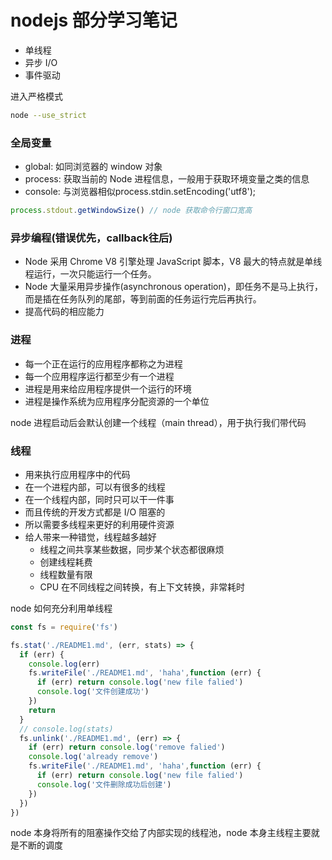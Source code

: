 # nodejs 部分学习笔记

- 单线程
- 异步 I/O
- 事件驱动

进入严格模式

```bash
node --use_strict
```

### 全局变量

- global: 如同浏览器的 window 对象
- process: 获取当前的 Node 进程信息，一般用于获取环境变量之类的信息
- console: 与浏览器相似process.stdin.setEncoding('utf8');

```js
process.stdout.getWindowSize() // node 获取命令行窗口宽高
```

### 异步编程(错误优先，callback往后)

- Node 采用 Chrome V8 引擎处理 JavaScript 脚本，V8 最大的特点就是单线程运行，一次只能运行一个任务。
- Node 大量采用异步操作(asynchronous operation)，即任务不是马上执行，而是插在任务队列的尾部，等到前面的任务运行完后再执行。
- 提高代码的相应能力

### 进程

- 每一个正在运行的应用程序都称之为进程
- 每一个应用程序运行都至少有一个进程
- 进程是用来给应用程序提供一个运行的环境
- 进程是操作系统为应用程序分配资源的一个单位

node 进程启动后会默认创建一个线程（main thread），用于执行我们带代码

### 线程

- 用来执行应用程序中的代码
- 在一个进程内部，可以有很多的线程
- 在一个线程内部，同时只可以干一件事
- 而且传统的开发方式都是 I/O 阻塞的
- 所以需要多线程来更好的利用硬件资源
- 给人带来一种错觉，线程越多越好
  - 线程之间共享某些数据，同步某个状态都很麻烦
  - 创建线程耗费
  - 线程数量有限
  - CPU 在不同线程之间转换，有上下文转换，非常耗时

node 如何充分利用单线程
```js
const fs = require('fs')

fs.stat('./README1.md', (err, stats) => {
  if (err) {
    console.log(err)
    fs.writeFile('./README1.md', 'haha',function (err) {
      if (err) return console.log('new file falied')
      console.log('文件创建成功')
    })
    return
  }
  // console.log(stats)
  fs.unlink('./README1.md', (err) => {
    if (err) return console.log('remove falied')
    console.log('already remove')
    fs.writeFile('./README1.md', 'haha',function (err) {
      if (err) return console.log('new file falied')
      console.log('文件删除成功后创建')
    })
  })
})
```

node 本身将所有的阻塞操作交给了内部实现的线程池，node 本身主线程主要就是不断的调度
